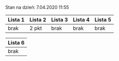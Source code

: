Stan na dzień: 7.04.2020 11:55

| Lista 1 | Lista 2 | Lista 3 | Lista 4 | Lista 5 |
|---|---|---|---|---|
| brak | 2 pkt | brak | brak | brak |

| Lista 6 |
|---|
| brak |
